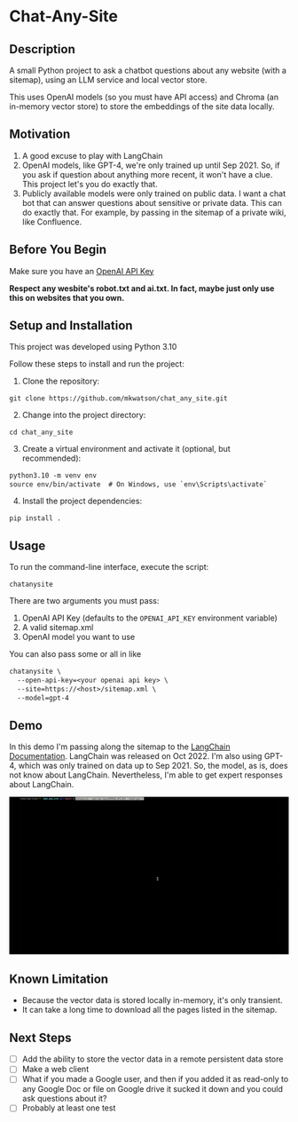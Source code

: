 # Chat-Any-Site

## Description

A small Python project to ask a chatbot questions about any website (with a sitemap), using an LLM service and local vector store.

This uses OpenAI models (so you must have API access) and Chroma (an in-memory vector store) to store the embeddings of the site data locally.

## Motivation

1. A good excuse to play with LangChain
2. OpenAI models, like GPT-4, we're only trained up until Sep 2021. So, if you ask if question about anything more recent, it won't have a clue. This project let's you do exactly that.
3. Publicly available models were only trained on public data. I want a chat bot that can answer questions about sensitive or private data. This can do exactly that. For example, by passing in the sitemap of a private wiki, like Confluence.

## Before You Begin

Make sure you have an [OpenAI API Key](https://help.openai.com/en/articles/4936850-where-do-i-find-my-secret-api-key)

**Respect any wesbite's robot.txt and ai.txt. In fact, maybe just only use this on websites that you own.**

## Setup and Installation

This project was developed using Python 3.10

Follow these steps to install and run the project:

1. Clone the repository:
```commandline
git clone https://github.com/mkwatson/chat_any_site.git
```

2. Change into the project directory:
```commandline
cd chat_any_site
```

3. Create a virtual environment and activate it (optional, but recommended):
```commandline
python3.10 -m venv env
source env/bin/activate  # On Windows, use `env\Scripts\activate`
```

4. Install the project dependencies:
```commandline
pip install .
```

## Usage

To run the command-line interface, execute the script:

```commandline
chatanysite
```

There are two arguments you must pass:
1. OpenAI API Key (defaults to the `OPENAI_API_KEY` environment variable)
2. A valid sitemap.xml
3. OpenAI model you want to use

You can also pass some or all in like
```commandline
chatanysite \
  --open-api-key=<your openai api key> \
  --site=https://<host>/sitemap.xml \
  --model=gpt-4
```

## Demo

In this demo I'm passing along the sitemap to the [LangChain Documentation](https://python.langchain.com/en/latest/index.html).
LangChain was released on Oct 2022. I'm also using GPT-4, which was only trained on data up to Sep 2021. 
So, the model, as is, does not know about LangChain. Nevertheless, I'm able to get expert responses about LangChain.

![Chat Any Site Demo Gif](demo.gif)

## Known Limitation

- Because the vector data is stored locally in-memory, it's only transient.
- It can take a long time to download all the pages listed in the sitemap.

## Next Steps

- [ ] Add the ability to store the vector data in a remote persistent data store
- [ ] Make a web client
- [ ] What if you made a Google user, and then if you added it as read-only to any Google Doc or file on Google drive it sucked it down and you could ask questions about it?
- [ ] Probably at least one test
